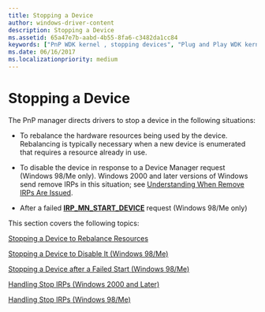 ```yaml
---
title: Stopping a Device
author: windows-driver-content
description: Stopping a Device
ms.assetid: 65a47e7b-aabd-4b55-8fa6-c3482da1cc84
keywords: ["PnP WDK kernel , stopping devices", "Plug and Play WDK kernel , stopping devices", "stopping PnP devices", "stop IRPs WDK PnP"]
ms.date: 06/16/2017
ms.localizationpriority: medium
---
```


# Stopping a Device





The PnP manager directs drivers to stop a device in the following situations:

-   To rebalance the hardware resources being used by the device. Rebalancing is typically necessary when a new device is enumerated that requires a resource already in use.

-   To disable the device in response to a Device Manager request (Windows 98/Me only). Windows 2000 and later versions of Windows send remove IRPs in this situation; see [Understanding When Remove IRPs Are Issued](understanding-when-remove-irps-are-issued.md).

-   After a failed [**IRP\_MN\_START\_DEVICE**](https://msdn.microsoft.com/library/windows/hardware/ff551749) request (Windows 98/Me only)

This section covers the following topics:

[Stopping a Device to Rebalance Resources](stopping-a-device-to-rebalance-resources.md)

[Stopping a Device to Disable It (Windows 98/Me)](stopping-a-device-to-disable-it--windows-98-me-.md)

[Stopping a Device after a Failed Start (Windows 98/Me)](stopping-a-device-after-a-failed-start--windows-98-me-.md)

[Handling Stop IRPs (Windows 2000 and Later)](handling-stop-irps--windows-2000-and-later-.md)

[Handling Stop IRPs (Windows 98/Me)](handling-stop-irps--windows-98-me-.md)

 

 




